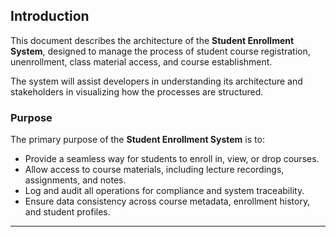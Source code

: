 ## Introduction

This document describes the architecture of the **Student Enrollment System**, designed to manage the process of student course registration, unenrollment, class material access, and course establishment.

The system will assist developers in understanding its architecture and stakeholders in visualizing how the processes are structured.

### Purpose

The primary purpose of the **Student Enrollment System** is to:
- Provide a seamless way for students to enroll in, view, or drop courses.
- Allow access to course materials, including lecture recordings, assignments, and notes.
- Log and audit all operations for compliance and system traceability.
- Ensure data consistency across course metadata, enrollment history, and student profiles.

---

